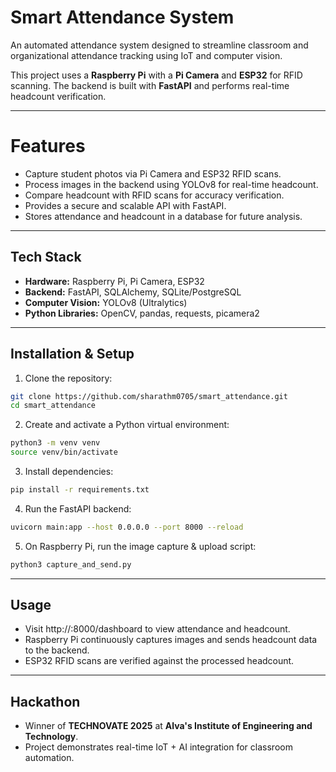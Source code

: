 # Smart Attendance System 

An automated attendance system designed to streamline classroom and organizational attendance tracking using IoT and computer vision.

This project uses a **Raspberry Pi** with a **Pi Camera** and **ESP32** for RFID scanning. The backend is built with **FastAPI** and performs real-time headcount verification.

---

# Features 

- Capture student photos via Pi Camera and ESP32 RFID scans.
- Process images in the backend using YOLOv8 for real-time headcount.
- Compare headcount with RFID scans for accuracy verification.
- Provides a secure and scalable API with FastAPI.
- Stores attendance and headcount in a database for future analysis.

---

## Tech Stack 

- **Hardware:** Raspberry Pi, Pi Camera, ESP32  
- **Backend:** FastAPI, SQLAlchemy, SQLite/PostgreSQL  
- **Computer Vision:** YOLOv8 (Ultralytics)  
- **Python Libraries:** OpenCV, pandas, requests, picamera2  

---

## Installation & Setup 

1. Clone the repository:
```bash
git clone https://github.com/sharathm0705/smart_attendance.git
cd smart_attendance
```
2. Create and activate a Python virtual environment:
```bash
python3 -m venv venv
source venv/bin/activate
```
3. Install dependencies:
```bash
pip install -r requirements.txt
```
4. Run the FastAPI backend:
```bash
uvicorn main:app --host 0.0.0.0 --port 8000 --reload
```
5. On Raspberry Pi, run the image capture & upload script:
```bash
python3 capture_and_send.py
```
---
## Usage 

- Visit http://<backend-ip>:8000/dashboard to view attendance and headcount.
- Raspberry Pi continuously captures images and sends headcount data to the backend.
- ESP32 RFID scans are verified against the processed headcount.
---
## Hackathon 

- Winner of **TECHNOVATE 2025** at **Alva's Institute of Engineering and Technology**.
- Project demonstrates real-time IoT + AI integration for classroom automation.



